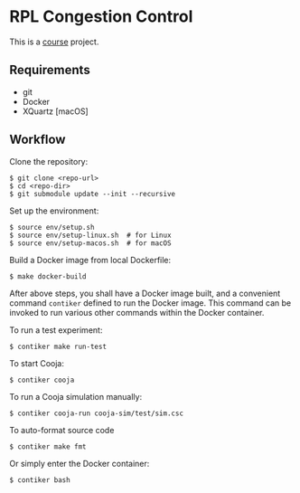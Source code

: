 # RPL Congestion Control
This is a [course](http://cseweb.ucsd.edu/~gmporter/classes/wi20/cse222a/) project.

## Requirements

- git
- Docker
- XQuartz [macOS]

## Workflow

Clone the repository:
```console
$ git clone <repo-url>
$ cd <repo-dir>
$ git submodule update --init --recursive
```

Set up the environment:
```console
$ source env/setup.sh
$ source env/setup-linux.sh  # for Linux
$ source env/setup-macos.sh  # for macOS
```

Build a Docker image from local Dockerfile:
```console
$ make docker-build
```

After above steps, you shall have a Docker image built, and a convenient command `contiker` defined to run the Docker image. This command can be invoked to run various other commands within the Docker container.

To run a test experiment:
```console
$ contiker make run-test
```

To start Cooja:
```console
$ contiker cooja
```

To run a Cooja simulation manually:
```console
$ contiker cooja-run cooja-sim/test/sim.csc
```

To auto-format source code
```console
$ contiker make fmt
```

Or simply enter the Docker container:
```console
$ contiker bash
```

